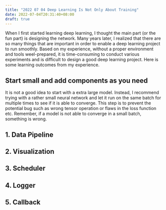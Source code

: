 ```yaml
---
title: "2022 07 04 Deep Learning Is Not Only About Training"
date: 2022-07-04T20:31:40+08:00
draft: true
---
```


When I first started learning deep learning, I thought the main part (or the fun part) is designing the network.
Many years later, I realized that there are so many things that are important in order to enable a deep learning project to run smoothly.
Based on my experience, without a proper environment and tools weel-prepared, it is time-consuming to conduct various experiments and is difficult to design a good deep learning project.
Here is some learning outcomes from my experience.

## Start small and add components as you need

It is not a good idea to start with a extra large model.
Instead, I recommend trying with a rather small neural network and let it run on the same batch for multiple times to see if it is able to converge.
This step is to prevent the potential bug such as wrong tensor operation or flaws in the loss function etc.
Remember, if a model is not able to converge in a small batch, something is wrong.

## 1. Data Pipeline

## 2. Visualization

## 3. Scheduler

## 4. Logger

## 5. Callback
